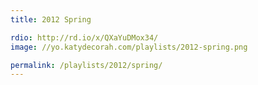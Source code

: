 ```yaml
---
title: 2012 Spring

rdio: http://rd.io/x/QXaYuDMox34/
image: //yo.katydecorah.com/playlists/2012-spring.png

permalink: /playlists/2012/spring/
---
```

